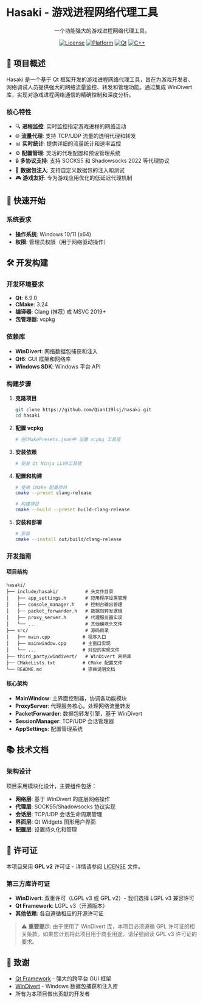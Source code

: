 # Hasaki - 游戏进程网络代理工具

<div align="center">

一个功能强大的游戏进程网络代理工具。

[![License](https://img.shields.io/badge/license-GPL%20v3-blue.svg)](LICENSE)
[![Platform](https://img.shields.io/badge/platform-Windows-lightgrey.svg)](#系统要求)
[![Qt](https://img.shields.io/badge/Qt-6.9.0-green.svg)](https://qt.io/)
[![C++](https://img.shields.io/badge/C%2B%2B-20-blue.svg)](#技术栈)

</div>

## 🎯 项目概述

Hasaki 是一个基于 Qt 框架开发的游戏进程网络代理工具，旨在为游戏开发者、网络调试人员提供强大的网络流量监控、转发和管理功能。通过集成 WinDivert 库，实现对游戏进程网络通信的精确控制和深度分析。

### 核心特性

- 🔍 **进程监控**: 实时监控指定游戏进程的网络活动
- 🌐 **流量代理**: 支持 TCP/UDP 流量的透明代理和转发
- 📊 **实时统计**: 提供详细的流量统计和速率监控
- ⚙️ **配置管理**: 灵活的代理配置和预设管理系统
- 🔒 **多协议支持**: 支持 SOCKS5 和 Shadowsocks 2022 等代理协议
- 💉 **数据包注入**: 支持自定义数据包的注入和测试
- 🎮 **游戏友好**: 专为游戏应用优化的低延迟代理机制

## 🚀 快速开始

### 系统要求

- **操作系统**: Windows 10/11 (x64)
- **权限**: 管理员权限（用于网络驱动操作）

## 🛠️ 开发构建

### 开发环境要求

- **Qt**: 6.9.0
- **CMake**: 3.24
- **编译器**: Clang (推荐) 或 MSVC 2019+
- **包管理器**: vcpkg

### 依赖库

- **WinDivert**: 网络数据包捕获和注入
- **Qt6**: GUI 框架和网络库
- **Windows SDK**: Windows 平台 API

### 构建步骤

1. **克隆项目**
   ```bash
   git clone https://github.com/Qian119lsj/hasaki.git
   cd hasaki
   ```

2. **配置 vcpkg**
   ```bash
   # 在CMakePresets.json中 设置 vcpkg 工具链
   ```

3. **安装依赖**
   ```bash
   # 安装 Qt Ninja LLVM工具链
   ```

4. **配置和构建**
   ```bash
   # 使用 CMake 配置项目
   cmake --preset clang-release
   
   # 构建项目
   cmake --build --preset build-clang-release
   ```

5. **安装和部署**
   ```bash
   # 安装
   cmake --install out/build/clang-release
   ```

### 开发指南

#### 项目结构

```
hasaki/
├── include/hasaki/          # 头文件目录
│   ├── app_settings.h       # 应用程序设置管理
│   ├── console_manager.h    # 控制台输出管理
│   ├── packet_forwarder.h   # 数据包转发逻辑
│   ├── proxy_server.h       # 代理服务器实现
│   └── ...                  # 其他模块头文件
├── src/                     # 源码目录
│   ├── main.cpp            # 程序入口
│   ├── mainwindow.cpp      # 主窗口实现
│   └── ...                 # 对应的实现文件
├── third_party/windivert/   # WinDivert 网络库
├── CMakeLists.txt          # CMake 配置文件
└── README.md               # 项目说明文档
```

#### 核心架构

- **MainWindow**: 主界面控制器，协调各功能模块
- **ProxyServer**: 代理服务核心，处理网络流量转发
- **PacketForwarder**: 数据包转发引擎，基于 WinDivert
- **SessionManager**: TCP/UDP 会话管理器
- **AppSettings**: 配置管理系统

## 📚 技术文档

### 架构设计

项目采用模块化设计，主要组件包括：

- **网络层**: 基于 WinDivert 的底层网络操作
- **代理层**: SOCKS5/Shadowsocks 协议实现
- **会话层**: TCP/UDP 会话生命周期管理
- **界面层**: Qt Widgets 图形用户界面
- **配置层**: 设置持久化和管理

## 📄 许可证

本项目采用 **GPL v2** 许可证 - 详情请参阅 [LICENSE](LICENSE) 文件。

### 第三方库许可证

- **WinDivert**: 双重许可（LGPL v3 或 GPL v2）- 我们选择 LGPL v3 兼容许可
- **Qt Framework**: LGPL v3（开源版本）
- **其他依赖**: 各自遵循相应的开源许可证

> ⚠️ **重要提示**: 由于使用了 WinDivert 库，本项目必须遵循 GPL 许可证的相关条款。如果您计划将此项目用于商业用途，请仔细阅读 GPL v3 许可证的要求。

## 🙏 致谢

- [Qt Framework](https://qt.io/) - 强大的跨平台 GUI 框架
- [WinDivert](https://www.reqrypt.org/windivert.html) - Windows 数据包捕获和注入库
- 所有为本项目做出贡献的开发者


